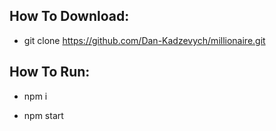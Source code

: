 ## How To Download:

* git clone https://github.com/Dan-Kadzevych/millionaire.git

## How To Run:

* npm i

* npm start
